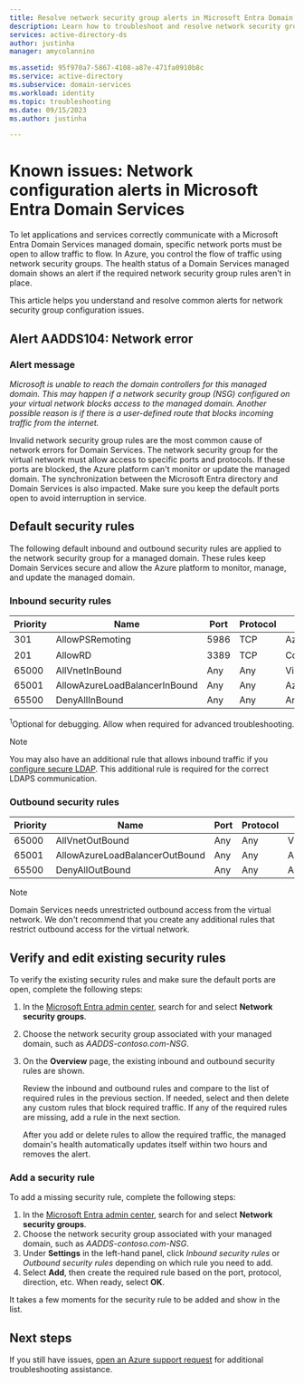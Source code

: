 ```yaml
---
title: Resolve network security group alerts in Microsoft Entra Domain Services | Microsoft Docs
description: Learn how to troubleshoot and resolve network security group configuration alerts for Microsoft Entra Domain Services
services: active-directory-ds
author: justinha
manager: amycolannino

ms.assetid: 95f970a7-5867-4108-a87e-471fa0910b8c
ms.service: active-directory
ms.subservice: domain-services
ms.workload: identity
ms.topic: troubleshooting
ms.date: 09/15/2023
ms.author: justinha

---
```

# Known issues: Network configuration alerts in Microsoft Entra Domain Services

To let applications and services correctly communicate with a Microsoft Entra Domain Services managed domain, specific network ports must be open to allow traffic to flow. In Azure, you control the flow of traffic using network security groups. The health status of a Domain Services managed domain shows an alert if the required network security group rules aren't in place.

This article helps you understand and resolve common alerts for network security group configuration issues.

## Alert AADDS104: Network error

### Alert message

*Microsoft is unable to reach the domain controllers for this managed domain. This may happen if a network security group (NSG) configured on your virtual network blocks access to the managed domain. Another possible reason is if there is a user-defined route that blocks incoming traffic from the internet.*

Invalid network security group rules are the most common cause of network errors for Domain Services. The network security group for the virtual network must allow access to specific ports and protocols. If these ports are blocked, the Azure platform can't monitor or update the managed domain. The synchronization between the Microsoft Entra directory and Domain Services is also impacted. Make sure you keep the default ports open to avoid interruption in service.

## Default security rules

The following default inbound and outbound security rules are applied to the network security group for a managed domain. These rules keep Domain Services secure and allow the Azure platform to monitor, manage, and update the managed domain.

### Inbound security rules

| Priority | Name | Port | Protocol | Source | Destination | Action |
|----------|------|------|----------|--------|-------------|--------|
| 301      | AllowPSRemoting | 5986| TCP | AzureActiveDirectoryDomainServices | Any | Allow |
| 201      | AllowRD | 3389 | TCP | CorpNetSaw | Any | Deny<sup>1</sup> |
| 65000    | AllVnetInBound | Any | Any | VirtualNetwork | VirtualNetwork | Allow |
| 65001    | AllowAzureLoadBalancerInBound | Any | Any | AzureLoadBalancer | Any | Allow |
| 65500    | DenyAllInBound | Any | Any | Any | Any | Deny |


<sup>1</sup>Optional for debugging. Allow when required for advanced troubleshooting.

> [!NOTE]
> You may also have an additional rule that allows inbound traffic if you [configure secure LDAP][configure-ldaps]. This additional rule is required for the correct LDAPS communication.

### Outbound security rules

| Priority | Name | Port | Protocol | Source | Destination | Action |
|----------|------|------|----------|--------|-------------|--------|
| 65000    | AllVnetOutBound | Any | Any | VirtualNetwork | VirtualNetwork | Allow |
| 65001    | AllowAzureLoadBalancerOutBound | Any | Any |  Any | Internet | Allow |
| 65500    | DenyAllOutBound | Any | Any | Any | Any | Deny |

>[!NOTE]
> Domain Services needs unrestricted outbound access from the virtual network. We don't recommend that you create any additional rules that restrict outbound access for the virtual network.

## Verify and edit existing security rules

To verify the existing security rules and make sure the default ports are open, complete the following steps:

1. In the [Microsoft Entra admin center](https://entra.microsoft.com), search for and select **Network security groups**.
1. Choose the network security group associated with your managed domain, such as *AADDS-contoso.com-NSG*.
1. On the **Overview** page, the existing inbound and outbound security rules are shown.

    Review the inbound and outbound rules and compare to the list of required rules in the previous section. If needed, select and then delete any custom rules that block required traffic. If any of the required rules are missing, add a rule in the next section.

    After you add or delete rules to allow the required traffic, the managed domain's health automatically updates itself within two hours and removes the alert.

### Add a security rule

To add a missing security rule, complete the following steps:

1. In the [Microsoft Entra admin center](https://entra.microsoft.com), search for and select **Network security groups**.
1. Choose the network security group associated with your managed domain, such as *AADDS-contoso.com-NSG*.
1. Under **Settings** in the left-hand panel, click *Inbound security rules* or *Outbound security rules* depending on which rule you need to add.
1. Select **Add**, then create the required rule based on the port, protocol, direction, etc. When ready, select **OK**.

It takes a few moments for the security rule to be added and show in the list.

## Next steps

If you still have issues, [open an Azure support request][azure-support] for additional troubleshooting assistance.

<!-- INTERNAL LINKS -->
[azure-support]: /azure/active-directory/fundamentals/how-to-get-support
[configure-ldaps]: ./tutorial-configure-ldaps.md
